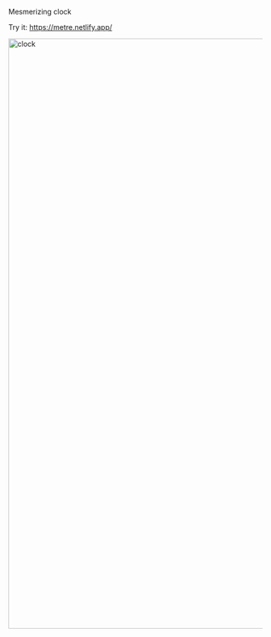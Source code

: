 Mesmerizing clock

Try it: https://metre.netlify.app/

<img width="1171" alt="clock" src="https://user-images.githubusercontent.com/5661878/168895899-3de82b5c-406c-4c50-9006-9b1caeb36b26.png">
